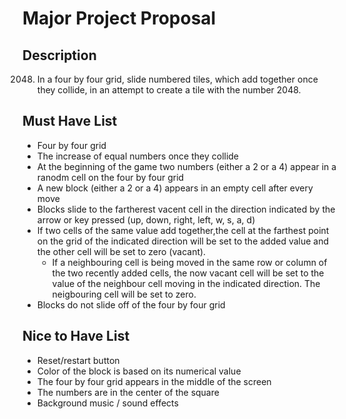 # Major Project Proposal

## Description

2048. In a four by four grid, slide numbered tiles, which add together once they collide, in an attempt to create a tile with the number 2048.


## Must Have List

- Four by four grid
- The increase of equal numbers once they collide
- At the beginning of the game two numbers (either a 2 or a 4) appear in a ranodm cell on the four by four grid
- A new block (either a 2 or a 4) appears in an empty cell after every move
- Blocks slide to the fartherest vacent cell in the direction indicated by the arrow or key pressed (up, down, right, left, w, s, a, d)
- If two cells of the same value add together,the cell at the farthest point on the grid of the indicated direction will be set to the added value and the other cell will be set to zero (vacant). 
   - If a neighbouring cell is being moved in the same row or column of the two recently added cells, the now vacant cell will be set to the value of the neighbour cell moving in      the indicated direction. The neigbouring cell will be set to zero.
- Blocks do not slide off of the four by four grid


## Nice to Have List

- Reset/restart button
- Color of the block is based on its numerical value
- The four by four grid appears in the middle of the screen
- The numbers are in the center of the square
- Background music / sound effects



